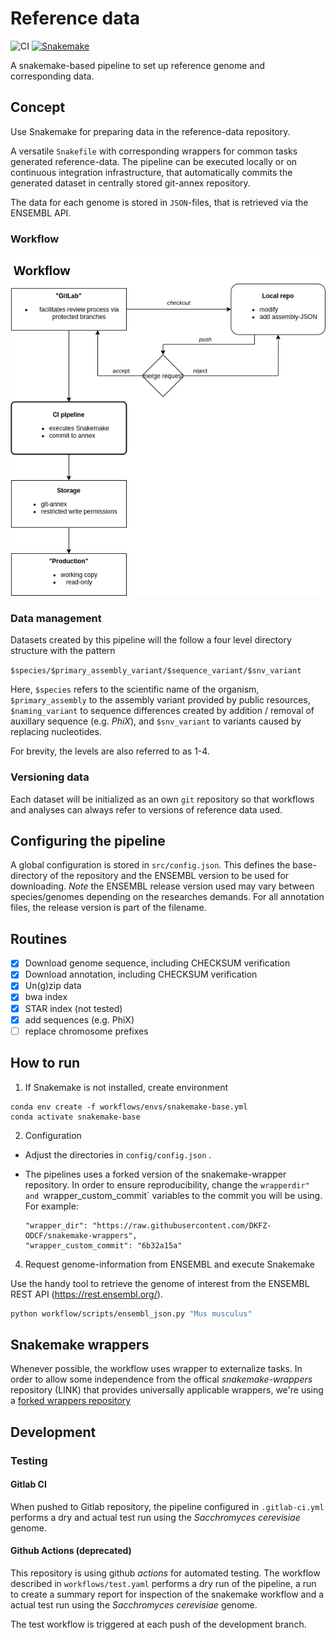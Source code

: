 # Reference data 

![CI](https://github.com/DKFZ-ODCF/reference-data/workflows/CI/badge.svg?branch=development&event=push)
[![Snakemake](https://img.shields.io/badge/snakemake-≥5.20-brightgreen.svg?style=flat)](https://snakemake.readthedocs.io)


A snakemake-based pipeline to set up reference genome and corresponding data.

## Concept

Use Snakemake for preparing data in the reference-data repository. 

A versatile `Snakefile` with corresponding wrappers for common tasks generated reference-data. 
The pipeline can be executed locally or on continuous integration infrastructure, 
that automatically commits the generated dataset in centrally stored git-annex repository. 

The data for each genome is stored in `JSON`-files, that is retrieved via the ENSEMBL API. 
### Workflow

![Workflow](doc/workflow.png)


### Data management

Datasets created by this pipeline will the follow a four level directory structure with the pattern

`$species/$primary_assembly_variant/$sequence_variant/$snv_variant`

Here, `$species` refers to the scientific name of the organism,
 `$primary_assembly` to the assembly variant provided by public resources, 
 `$naming_variant` to sequence differences created by addition / removal of auxillary sequence (e.g. *PhiX*), and
 `$snv_variant` to variants caused by replacing nucleotides. 
 
For brevity, the levels are also referred to as 1-4.

### Versioning data

Each dataset will be initialized as an own `git` repository so that workflows 
and analyses can always refer to versions of reference data used.


## Configuring the pipeline

A global configuration is stored in `src/config.json`.
This defines the base-directory of the repository and the ENSEMBL version to be used for downloading.
*Note* the ENSEMBL release version used may vary between species/genomes depending on the researches demands. For all annotation files, the release version is part of the filename. 

## Routines

 - [x] Download genome sequence, including CHECKSUM verification 
 - [x] Download annotation, including CHECKSUM verification 
 - [x] Un(g)zip data
 - [x] bwa index 
 - [x] STAR index (not tested)
 - [x] add sequences (e.g. PhiX)        
 - [ ] replace chromosome prefixes
   
## How to run

1. If Snakemake is not installed, create environment
```
conda env create -f workflows/envs/snakemake-base.yml
conda activate snakemake-base
```
2. Configuration
  - Adjust the directories in `config/config.json` .  
 
 -  The pipelines uses a forked version of the snakemake-wrapper repository. In order to ensure reproducibility, change the
     `wrapperdir" and `wrapper_custom_commit` variables to the commit you will be using. For example: 
     ```
    "wrapper_dir": "https://raw.githubusercontent.com/DKFZ-ODCF/snakemake-wrappers",
    "wrapper_custom_commit": "6b32a15a"
    ```
     
4. Request genome-information from ENSEMBL and execute Snakemake

Use the handy tool to retrieve the genome of interest from the ENSEMBL REST API (https://rest.ensembl.org/).

```bash
python workflow/scripts/ensembl_json.py "Mus musculus" 
```

## Snakemake wrappers

Whenever possible, the workflow uses wrapper to externalize tasks. In order to allow some independence from the offical *snakemake-wrappers* repository (LINK)
that provides universally applicable wrappers, we're using a [forked wrappers repository](https://github.com/DKFZ-ODCF/snakemake-wrappers)

## Development

### Testing

#### Gitlab CI

When pushed to Gitlab repository, the pipeline configured in `.gitlab-ci.yml` performs a dry and actual test run using 
the *Sacchromyces cerevisiae* genome. 

#### Github Actions (deprecated)
This repository is using github *actions* for automated testing. The workflow described in `workflows/test.yaml` performs 
a dry run of the pipeline, a run to create a summary report for inspection of the snakemake workflow and a actual test run using 
the *Sacchromyces cerevisiae* genome. 

The test workflow is triggered at each push of the development branch.  
